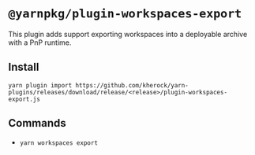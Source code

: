 # `@yarnpkg/plugin-workspaces-export`

This plugin adds support exporting workspaces into a deployable archive with a
PnP runtime.

## Install

```
yarn plugin import https://github.com/kherock/yarn-plugins/releases/download/release/<release>/plugin-workspaces-export.js
```

## Commands

- `yarn workspaces export`
